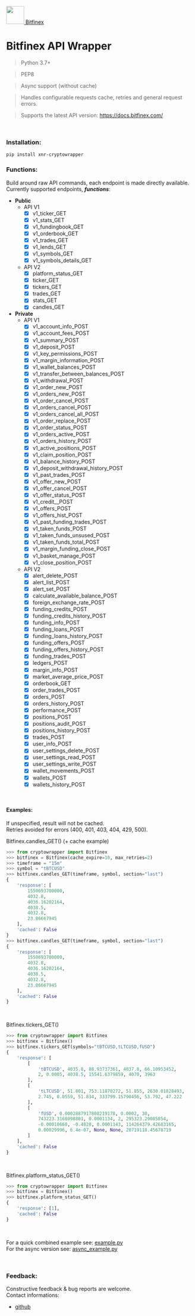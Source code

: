 <a href="https://www.bitfinex.com/"> 
  <img src="https://i.postimg.cc/BnQZpbzx/Bitfinex-logo.png" width="48"> Bitfinex
</a>

# Bitfinex API Wrapper

> Python 3.7+<br/>

> PEP8<br/>

> Async support (without cache)<br/>

> Handles configurable requests cache, retries and general request errors.<br/>

> Supports the latest API version: https://docs.bitfinex.com/

<br/>

### Installation:

`pip install xnr-cryptowrapper` <br/>

### Functions:

Build around raw API commands, each endpoint is made directly available.<br/>
Currently supported endpoints, **_functions_**:<br/>

  * **Public**
    - API V1
      * [x] v1_ticker_GET
      * [x] v1_stats_GET
      * [x] v1_fundingbook_GET
      * [x] v1_orderbook_GET
      * [x] v1_trades_GET
      * [x] v1_lends_GET
      * [x] v1_symbols_GET
      * [x] v1_symbols_details_GET
    - API V2
      * [x] platform_status_GET
      * [x] ticker_GET
      * [x] tickers_GET
      * [x] trades_GET
      * [x] stats_GET
      * [x] candles_GET
  * **Private**
    - API V1
      * [x] v1_account_info_POST
      * [x] v1_account_fees_POST
      * [x] v1_summary_POST
      * [x] v1_deposit_POST
      * [x] v1_key_permissions_POST
      * [x] v1_margin_information_POST
      * [x] v1_wallet_balances_POST
      * [x] v1_transfer_between_balances_POST
      * [x] v1_withdrawal_POST
      * [x] v1_order_new_POST
      * [x] v1_orders_new_POST
      * [x] v1_order_cancel_POST
      * [x] v1_orders_cancel_POST
      * [x] v1_orders_cancel_all_POST
      * [x] v1_order_replace_POST
      * [x] v1_order_status_POST
      * [x] v1_orders_active_POST
      * [x] v1_orders_history_POST
      * [x] v1_active_positions_POST
      * [x] v1_claim_position_POST
      * [x] v1_balance_history_POST
      * [x] v1_deposit_withdrawal_history_POST
      * [x] v1_past_trades_POST
      * [x] v1_offer_new_POST
      * [x] v1_offer_cancel_POST
      * [x] v1_offer_status_POST
      * [x] v1_credit__POST
      * [x] v1_offers_POST
      * [x] v1_offers_hist_POST
      * [x] v1_past_funding_trades_POST
      * [x] v1_taken_funds_POST
      * [x] v1_taken_funds_unsused_POST
      * [x] v1_taken_funds_total_POST
      * [x] v1_margin_funding_close_POST
      * [x] v1_basket_manage_POST
      * [x] v1_close_position_POST
    - API V2
      * [x] alert_delete_POST
      * [x] alert_list_POST
      * [x] alert_set_POST
      * [x] calculate_available_balance_POST
      * [x] foreign_exchange_rate_POST
      * [x] funding_credits_POST
      * [x] funding_credits_history_POST
      * [x] funding_info_POST
      * [x] funding_loans_POST
      * [x] funding_loans_history_POST
      * [x] funding_offers_POST
      * [x] funding_offers_history_POST
      * [x] funding_trades_POST
      * [x] ledgers_POST
      * [x] margin_info_POST
      * [x] market_average_price_POST
      * [x] orderbook_GET
      * [x] order_trades_POST
      * [x] orders_POST
      * [x] orders_history_POST
      * [x] performance_POST
      * [x] positions_POST
      * [x] positions_audit_POST
      * [x] positions_history_POST
      * [x] trades_POST
      * [x] user_info_POST
      * [x] user_settings_delete_POST
      * [x] user_settings_read_POST
      * [x] user_settings_write_POST
      * [x] wallet_movements_POST
      * [x] wallets_POST
      * [x] wallets_history_POST

<br/>

#### Examples:

If unspecified, result will not be cached.<br/>
Retries avoided for errors (400, 401, 403, 404, 429, 500).<br/>

Bitfinex.candles_GET() (+ cache example)
```python
>>> from cryptowrapper import Bitfinex
>>> bitfinex = Bitfinex(cache_expire=10, max_retries=2)
>>> timeframe = "15m"
>>> symbol = "tBTCUSD"
>>> bitfinex.candles_GET(timeframe, symbol, section="last")
{
    'response': [
        1550693700000,
        4032.8,
        4036.16202164,
        4038.5,
        4032.8,
        23.86667945
    ],
    'cached': False
}
>>> bitfinex.candles_GET(timeframe, symbol, section="last")
{
    'response': [
        1550693700000,
        4032.8,
        4036.16202164,
        4038.5,
        4032.8,
        23.86667945
    ],
    'cached': False
}
```

<br/>

Bitfinex.tickers_GET()
```python
>>> from cryptowrapper import Bitfinex
>>> bitfinex = Bitfinex()
>>> bitfinex.tickers_GET(symbols="tBTCUSD,tLTCUSD,fUSD")
{
    'response': [
        [
            'tBTCUSD', 4035.8, 88.93737361, 4037.8, 66.10953452,
            2, 0.0005, 4038.5, 15541.6379859, 4070, 3963
        ],
        [
            'tLTCUSD', 51.801, 753.11870272, 51.855, 2630.01828493,
            2.745, 0.0559, 51.834, 333799.15790456, 53.792, 47.222
        ],
        [
            'fUSD', 0.0002887917808219178, 0.0002, 30,
            743223.3168098801, 0.0001134, 2, 295323.29085854,
            -0.00010668, -0.4828, 0.0001143, 114264379.42683165,
            0.00029996, 6.4e-07, None, None, 20719118.45678719
        ]
    ],
    'cached': False
}
```

<br/>

Bitfinex.platform_status_GET()
```python
>>> from cryptowrapper import Bitfinex
>>> bitfinex = Bitfinex()
>>> bitfinex.platform_status_GET()
{
    'response': [1],
    'cached': False
}
```

<br/>

For a quick combined example see: [example.py](/test/example.py)<br/>
For the async version see: [async_example.py](/test/async_example.py)

<br/>

### Feedback:

Constructive feedback & bug reports are welcome. <br/>
Contact informations:
* <a href="https://github.com/xnr-k"> github </a>
